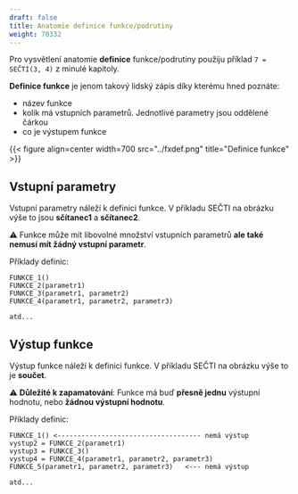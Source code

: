 ```yaml
---
draft: false
title: Anatomie definice funkce/podrutiny
weight: 70332
---
```


Pro vysvětlení anatomie **definice** funkce/podrutiny použiju příklad `7 = SEČTI(3, 4)` z minulé kapitoly.

**Definice funkce** je jenom takový lidský zápis díky kterému hned poznáte:

- název funkce
- kolik má vstupních parametrů. Jednotlivé parametry jsou oddělené čárkou
- co je výstupem funkce

{{< figure align=center width=700 src="../fxdef.png" title="Definice funkce" >}}

## Vstupní parametry

Vstupní parametry náleží k definici funkce. V příkladu SEČTI na obrázku výše to jsou **sčítanec1** a **sčítanec2**.

<div class="note-blue">

⚠️ Funkce může mít libovolné množství vstupních parametrů **ale také nemusí mít žádný vstupní parametr**.

Příklady definic:

```
FUNKCE_1()
FUNKCE_2(parametr1)
FUNKCE_3(parametr1, parametr2)
FUNKCE_4(parametr1, parametr2, parametr3)

atd...
```

</div>

## Výstup funkce

Výstup funkce náleží k definici funkce. V příkladu SEČTI na obrázku výše to je **součet**.

<div class="note-blue">

⚠️ **Důležité k zapamatování**: Funkce má buď **přesně jednu** výstupní hodnotu, nebo **žádnou výstupní hodnotu**. 

Příklady definic:

```
FUNKCE_1() <------------------------------------ nemá výstup
vystup2 = FUNKCE_2(parametr1)
vystup3 = FUNKCE_3()
vystup4 = FUNKCE_4(parametr1, parametr2, parametr3)
FUNKCE_5(parametr1, parametr2, parametr3)   <--- nemá výstup

atd...
```

</div>